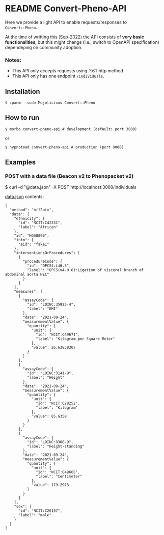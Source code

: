 # README Convert-Pheno-API

Here we provide a light API to enable requests/responses to `Convert::Pheno`. 

At the time of writting this (Sep-2022) the API consists of **very basic functionalities**, but this might change (i.e., switch to OpenAPI specification) dependeping on community adoption.

### Notes:

* This API only accepts requests using `POST` http method.
* This API only has one endpoint `/individuals`.
    
## Installation

    $ cpanm --sudo Mojolicious Convert::Pheno

## How to run

    $ morbo convert-pheno-api # development (default: port 3000)
or 

    $ hypnotoad convert-pheno-api # production (port 8080)


## Examples

### POST with a data file (Beacon v2 to Phenopacket v2)

   $ curl -d "@data.json" -X POST http://localhost:3000/individuals

[data.json](data.json) contents:
```
{
  "method": "bff2pfx",
  "data": {
    "ethnicity": {
      "id": "NCIT:C42331",
      "label": "African"
    },
    "id": "HG00096",
    "info": {
      "eid": "fake1"
    },
    "interventionsOrProcedures": [
      {
        "procedureCode": {
          "id": "OPCS4:L46.3",
          "label": "OPCS(v4-0.0):Ligation of visceral branch of abdominal aorta NEC"
        }
      }
    ],
    "measures": [
      {
        "assayCode": {
          "id": "LOINC:35925-4",
          "label": "BMI"
        },
        "date": "2021-09-24",
        "measurementValue": {
          "quantity": {
            "unit": {
              "id": "NCIT:C49671",
              "label": "Kilogram per Square Meter"
            },
            "value": 26.63838307
          }
        }
      },
      {
        "assayCode": {
          "id": "LOINC:3141-9",
          "label": "Weight"
        },
        "date": "2021-09-24",
        "measurementValue": {
          "quantity": {
            "unit": {
              "id": "NCIT:C28252",
              "label": "Kilogram"
            },
            "value": 85.6358
          }
        }
      },
      {
        "assayCode": {
          "id": "LOINC:8308-9",
          "label": "Height-standing"
        },
        "date": "2021-09-24",
        "measurementValue": {
          "quantity": {
            "unit": {
              "id": "NCIT:C49668",
              "label": "Centimeter"
            },
            "value": 179.2973
          }
        }
      }
    ],
    "sex": {
      "id": "NCIT:C20197",
      "label": "male"
    }
  }
}
```
